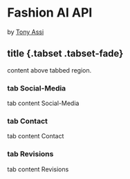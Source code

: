 # Fashion AI API
by [Tony Assi](https://www.tonyassi.com/)

## title {.tabset .tabset-fade}
content above tabbed region.

### tab Social-Media

tab content Social-Media

### tab Contact

tab content  Contact

### tab Revisions

tab content  Revisions
